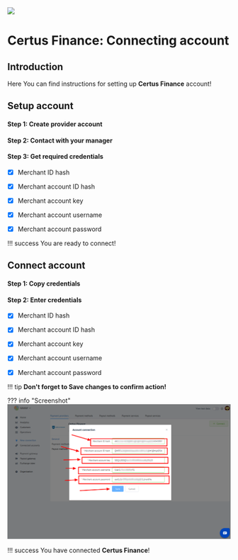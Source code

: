 <img src="https://static.openfintech.io/payment_providers/certusfinance/logo.png" width="400px">

# Certus Finance: Connecting account

## Introduction

Here You can find  instructions for setting up **Certus Finance** account!

## Setup account

#### Step 1: Create provider account

#### Step 2: Contact with your manager

#### Step 3: Get required credentials

- [x] Merchant ID hash

- [x] Merchant account ID hash

- [x] Merchant account key

- [x] Merchant account username

- [x] Merchant account password

!!! success
    You are ready to connect!
    
## Connect account

#### Step 1: Copy credentials

#### Step 2: Enter credentials
- [x] Merchant ID hash

- [x] Merchant account ID hash

- [x] Merchant account key

- [x] Merchant account username

- [x] Merchant account password

!!! tip
    **Don't forget to Save changes to confirm action!**

??? info "Screenshot"
    [![Step 2](images/certusfinance-step_connect.png)](images/certusfinance-step_connect.png)

!!! success
    You have connected **Certus Finance**!